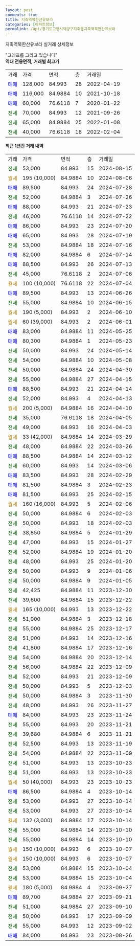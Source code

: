 ```yaml
---
layout: post
comments: true
title: 지축역북한산유보라
categories: [아파트정보]
permalink: /apt/경기도고양시덕양구지축동지축역북한산유보라
---
```


지축역북한산유보라 실거래 상세정보

<script type="text/javascript">
  google.charts.load('current', {'packages':['line', 'corechart']});
  google.charts.setOnLoadCallback(drawChart);

  function drawChart() {
    var data = new google.visualization.DataTable();
    data.addColumn('date', '거래일');
    data.addColumn('number', "매매");
    data.addColumn('number', "전세");
    data.addColumn('number', "전매");

    data.addRows([[new Date(Date.parse("2024-08-15")), null, 53000, null], [new Date(Date.parse("2024-08-06")), null, null, null], [new Date(Date.parse("2024-07-28")), 89500, null, null], [new Date(Date.parse("2024-07-26")), null, 52000, null], [new Date(Date.parse("2024-07-23")), 88000, null, null], [new Date(Date.parse("2024-07-22")), null, 46000, null], [new Date(Date.parse("2024-07-20")), 86000, null, null], [new Date(Date.parse("2024-07-19")), 65000, null, null], [new Date(Date.parse("2024-07-16")), null, 53000, null], [new Date(Date.parse("2024-07-14")), 82000, null, null], [new Date(Date.parse("2024-07-13")), 88500, null, null], [new Date(Date.parse("2024-07-06")), null, 45000, null], [new Date(Date.parse("2024-07-04")), null, null, null], [new Date(Date.parse("2024-06-26")), 89500, null, null], [new Date(Date.parse("2024-06-15")), null, 55000, null], [new Date(Date.parse("2024-06-10")), null, null, null], [new Date(Date.parse("2024-06-01")), null, null, null], [new Date(Date.parse("2024-05-25")), 83000, null, null], [new Date(Date.parse("2024-05-23")), 80300, null, null], [new Date(Date.parse("2024-05-14")), null, 50000, null], [new Date(Date.parse("2024-05-08")), null, 54000, null], [new Date(Date.parse("2024-04-30")), null, 50000, null], [new Date(Date.parse("2024-04-15")), null, 55000, null], [new Date(Date.parse("2024-04-14")), 88500, null, null], [new Date(Date.parse("2024-04-13")), null, 52000, null], [new Date(Date.parse("2024-04-10")), null, null, null], [new Date(Date.parse("2024-04-05")), null, 35000, null], [new Date(Date.parse("2024-04-03")), null, 49000, null], [new Date(Date.parse("2024-03-29")), null, null, null], [new Date(Date.parse("2024-03-26")), null, 48000, null], [new Date(Date.parse("2024-03-12")), 88500, null, null], [new Date(Date.parse("2024-03-06")), null, 60000, null], [new Date(Date.parse("2024-02-29")), 83500, null, null], [new Date(Date.parse("2024-02-23")), 81500, null, null], [new Date(Date.parse("2024-02-15")), 81500, null, null], [new Date(Date.parse("2024-02-06")), null, null, null], [new Date(Date.parse("2024-02-03")), null, 50000, null], [new Date(Date.parse("2024-02-03")), null, 50000, null], [new Date(Date.parse("2024-01-29")), null, 38850, null], [new Date(Date.parse("2024-01-27")), null, 47000, null], [new Date(Date.parse("2024-01-20")), null, 52000, null], [new Date(Date.parse("2024-01-20")), null, 48000, null], [new Date(Date.parse("2024-01-06")), null, 50000, null], [new Date(Date.parse("2024-01-05")), null, 50000, null], [new Date(Date.parse("2023-12-30")), null, 42425, null], [new Date(Date.parse("2023-12-22")), null, 39600, null], [new Date(Date.parse("2023-12-22")), null, null, null], [new Date(Date.parse("2023-12-18")), null, 51000, null], [new Date(Date.parse("2023-12-17")), null, 55000, null], [new Date(Date.parse("2023-12-16")), null, 51000, null], [new Date(Date.parse("2023-12-16")), null, 41800, null], [new Date(Date.parse("2023-12-14")), null, 54000, null], [new Date(Date.parse("2023-12-09")), null, 56000, null], [new Date(Date.parse("2023-12-09")), null, 52000, null], [new Date(Date.parse("2023-12-03")), null, 50000, null], [new Date(Date.parse("2023-11-30")), null, 50000, null], [new Date(Date.parse("2023-11-27")), null, 48000, null], [new Date(Date.parse("2023-11-24")), 84000, null, null], [new Date(Date.parse("2023-11-21")), null, 55000, null], [new Date(Date.parse("2023-11-21")), null, 39680, null], [new Date(Date.parse("2023-11-19")), null, 52500, null], [new Date(Date.parse("2023-11-09")), null, 54000, null], [new Date(Date.parse("2023-10-23")), null, 51000, null], [new Date(Date.parse("2023-10-23")), null, 51000, null], [new Date(Date.parse("2023-10-23")), null, null, null], [new Date(Date.parse("2023-10-14")), 86500, null, null], [new Date(Date.parse("2023-10-14")), null, 53000, null], [new Date(Date.parse("2023-10-14")), null, 53000, null], [new Date(Date.parse("2023-10-14")), null, null, null], [new Date(Date.parse("2023-10-10")), null, 55000, null], [new Date(Date.parse("2023-10-10")), null, 55000, null], [new Date(Date.parse("2023-10-07")), null, null, null], [new Date(Date.parse("2023-10-07")), null, null, null], [new Date(Date.parse("2023-10-04")), null, 53000, null], [new Date(Date.parse("2023-10-04")), null, 53000, null], [new Date(Date.parse("2023-09-27")), null, null, null], [new Date(Date.parse("2023-09-21")), 89700, null, null], [new Date(Date.parse("2023-09-10")), null, 51000, null], [new Date(Date.parse("2023-09-09")), null, 50000, null], [new Date(Date.parse("2023-09-02")), null, 55000, null], [new Date(Date.parse("2023-08-26")), 84000, null, null]]);

    var options = {
      hAxis: {
        format: 'yyyy/MM/dd'
      },    
      lineWidth: 0,
      pointsVisible: true,    
      title: '최근 1년간 유형별 실거래가 분포',
      legend: { position: 'bottom' }
    };

    var formatter = new google.visualization.NumberFormat({pattern:'###,###'} );
    formatter.format(data, 1);
    formatter.format(data, 2);
    
    setTimeout(function() {
        var chart = new google.visualization.LineChart(document.getElementById('columnchart_material'));
        chart.draw(data, (options));
        document.getElementById('loading').style.display = 'none';
    }, 200);
  }
</script>


<div id="loading" style="z-index:20; display: block; margin-left: 0px">"그래프를 그리고 있습니다"</div>
<div id="columnchart_material" style="width: 95%; margin-left: 0px; display: block"></div>
<!-- contents start -->
<b>역대 전용면적, 거래별 최고가</b>
<table class="sortable">
    <tr>
      <td>거래</td>
      <td>가격</td>
      <td>면적</td>
      <td>층</td>
      <td>거래일</td>
    </tr>
        <tr>
          <td><a style="color: blue">매매</a></td>
          <td>128,000</td>
          <td>84.993</td>
          <td>28</td>
          <td>2022-04-19</td>
        </tr>            <tr>
          <td><a style="color: blue">매매</a></td>
          <td>116,000</td>
          <td>84.9884</td>
          <td>10</td>
          <td>2021-10-18</td>
        </tr>            <tr>
          <td><a style="color: blue">매매</a></td>
          <td>60,000</td>
          <td>76.6118</td>
          <td>7</td>
          <td>2020-01-22</td>
        </tr>        
        <tr>
              <td><a style="color: darkgreen">전세</a></td>
              <td>70,000</td>
              <td>84.993</td>
              <td>12</td>
              <td>2021-09-26</td>
            </tr>            <tr>
              <td><a style="color: darkgreen">전세</a></td>
              <td>65,000</td>
              <td>84.9884</td>
              <td>25</td>
              <td>2022-01-08</td>
            </tr>            <tr>
              <td><a style="color: darkgreen">전세</a></td>
              <td>40,000</td>
              <td>76.6118</td>
              <td>18</td>
              <td>2022-02-04</td>
            </tr>        
    
</table>

<b>최근 1년간 거래 내역</b>

<table class="sortable">
    <tr>
      <td>거래</td>
      <td>가격</td>
      <td>면적</td>
      <td>층</td>
      <td>거래일</td>
    </tr>
    <tr>
      <td><a style="color: darkgreen">전세</a></td>
      <td>53,000</td>
      <td>84.993</td>
      <td>15</td>
      <td>2024-08-15</td>
    </tr>          <tr>
      <td><a style="color: darkgoldenrod">월세</a></td>
      <td>195 (10,000)</td>
      <td>84.9884</td>
      <td>10</td>
      <td>2024-08-06</td>
    </tr>          <tr>
      <td><a style="color: blue">매매</a></td>
      <td>89,500</td>
      <td>84.993</td>
      <td>24</td>
      <td>2024-07-28</td>
    </tr>          <tr>
      <td><a style="color: darkgreen">전세</a></td>
      <td>52,000</td>
      <td>84.9884</td>
      <td>3</td>
      <td>2024-07-26</td>
    </tr>          <tr>
      <td><a style="color: blue">매매</a></td>
      <td>88,000</td>
      <td>84.993</td>
      <td>21</td>
      <td>2024-07-23</td>
    </tr>          <tr>
      <td><a style="color: darkgreen">전세</a></td>
      <td>46,000</td>
      <td>76.6118</td>
      <td>14</td>
      <td>2024-07-22</td>
    </tr>          <tr>
      <td><a style="color: blue">매매</a></td>
      <td>86,000</td>
      <td>84.993</td>
      <td>23</td>
      <td>2024-07-20</td>
    </tr>          <tr>
      <td><a style="color: blue">매매</a></td>
      <td>65,000</td>
      <td>84.993</td>
      <td>28</td>
      <td>2024-07-19</td>
    </tr>          <tr>
      <td><a style="color: darkgreen">전세</a></td>
      <td>53,000</td>
      <td>84.9884</td>
      <td>18</td>
      <td>2024-07-16</td>
    </tr>          <tr>
      <td><a style="color: blue">매매</a></td>
      <td>82,000</td>
      <td>84.9884</td>
      <td>6</td>
      <td>2024-07-14</td>
    </tr>          <tr>
      <td><a style="color: blue">매매</a></td>
      <td>88,500</td>
      <td>84.993</td>
      <td>26</td>
      <td>2024-07-13</td>
    </tr>          <tr>
      <td><a style="color: darkgreen">전세</a></td>
      <td>45,000</td>
      <td>76.6118</td>
      <td>2</td>
      <td>2024-07-06</td>
    </tr>          <tr>
      <td><a style="color: darkgoldenrod">월세</a></td>
      <td>100 (10,000)</td>
      <td>76.6118</td>
      <td>22</td>
      <td>2024-07-04</td>
    </tr>          <tr>
      <td><a style="color: blue">매매</a></td>
      <td>89,500</td>
      <td>84.993</td>
      <td>13</td>
      <td>2024-06-26</td>
    </tr>          <tr>
      <td><a style="color: darkgreen">전세</a></td>
      <td>55,000</td>
      <td>84.9884</td>
      <td>10</td>
      <td>2024-06-15</td>
    </tr>          <tr>
      <td><a style="color: darkgoldenrod">월세</a></td>
      <td>190 (5,000)</td>
      <td>84.993</td>
      <td>2</td>
      <td>2024-06-10</td>
    </tr>          <tr>
      <td><a style="color: darkgoldenrod">월세</a></td>
      <td>60 (39,000)</td>
      <td>84.993</td>
      <td>2</td>
      <td>2024-06-01</td>
    </tr>          <tr>
      <td><a style="color: blue">매매</a></td>
      <td>83,000</td>
      <td>84.9884</td>
      <td>11</td>
      <td>2024-05-25</td>
    </tr>          <tr>
      <td><a style="color: blue">매매</a></td>
      <td>80,300</td>
      <td>84.9884</td>
      <td>1</td>
      <td>2024-05-23</td>
    </tr>          <tr>
      <td><a style="color: darkgreen">전세</a></td>
      <td>50,000</td>
      <td>84.993</td>
      <td>24</td>
      <td>2024-05-14</td>
    </tr>          <tr>
      <td><a style="color: darkgreen">전세</a></td>
      <td>54,000</td>
      <td>84.9884</td>
      <td>10</td>
      <td>2024-05-08</td>
    </tr>          <tr>
      <td><a style="color: darkgreen">전세</a></td>
      <td>50,000</td>
      <td>84.9884</td>
      <td>24</td>
      <td>2024-04-30</td>
    </tr>          <tr>
      <td><a style="color: darkgreen">전세</a></td>
      <td>55,000</td>
      <td>84.9884</td>
      <td>27</td>
      <td>2024-04-15</td>
    </tr>          <tr>
      <td><a style="color: blue">매매</a></td>
      <td>88,500</td>
      <td>84.993</td>
      <td>21</td>
      <td>2024-04-14</td>
    </tr>          <tr>
      <td><a style="color: darkgreen">전세</a></td>
      <td>52,000</td>
      <td>84.993</td>
      <td>4</td>
      <td>2024-04-13</td>
    </tr>          <tr>
      <td><a style="color: darkgoldenrod">월세</a></td>
      <td>200 (5,000)</td>
      <td>84.9884</td>
      <td>16</td>
      <td>2024-04-10</td>
    </tr>          <tr>
      <td><a style="color: darkgreen">전세</a></td>
      <td>35,000</td>
      <td>76.6118</td>
      <td>18</td>
      <td>2024-04-05</td>
    </tr>          <tr>
      <td><a style="color: darkgreen">전세</a></td>
      <td>49,000</td>
      <td>84.993</td>
      <td>16</td>
      <td>2024-04-03</td>
    </tr>          <tr>
      <td><a style="color: darkgoldenrod">월세</a></td>
      <td>33 (42,000)</td>
      <td>84.9884</td>
      <td>14</td>
      <td>2024-03-29</td>
    </tr>          <tr>
      <td><a style="color: darkgreen">전세</a></td>
      <td>48,000</td>
      <td>84.9884</td>
      <td>22</td>
      <td>2024-03-26</td>
    </tr>          <tr>
      <td><a style="color: blue">매매</a></td>
      <td>88,500</td>
      <td>84.9884</td>
      <td>14</td>
      <td>2024-03-12</td>
    </tr>          <tr>
      <td><a style="color: darkgreen">전세</a></td>
      <td>60,000</td>
      <td>84.993</td>
      <td>14</td>
      <td>2024-03-06</td>
    </tr>          <tr>
      <td><a style="color: blue">매매</a></td>
      <td>83,500</td>
      <td>84.993</td>
      <td>28</td>
      <td>2024-02-29</td>
    </tr>          <tr>
      <td><a style="color: blue">매매</a></td>
      <td>81,500</td>
      <td>84.9884</td>
      <td>3</td>
      <td>2024-02-23</td>
    </tr>          <tr>
      <td><a style="color: blue">매매</a></td>
      <td>81,500</td>
      <td>84.993</td>
      <td>25</td>
      <td>2024-02-15</td>
    </tr>          <tr>
      <td><a style="color: darkgoldenrod">월세</a></td>
      <td>160 (16,000)</td>
      <td>84.993</td>
      <td>5</td>
      <td>2024-02-06</td>
    </tr>          <tr>
      <td><a style="color: darkgreen">전세</a></td>
      <td>50,000</td>
      <td>84.9884</td>
      <td>6</td>
      <td>2024-02-03</td>
    </tr>          <tr>
      <td><a style="color: darkgreen">전세</a></td>
      <td>50,000</td>
      <td>84.993</td>
      <td>18</td>
      <td>2024-02-03</td>
    </tr>          <tr>
      <td><a style="color: darkgreen">전세</a></td>
      <td>38,850</td>
      <td>84.9884</td>
      <td>5</td>
      <td>2024-01-29</td>
    </tr>          <tr>
      <td><a style="color: darkgreen">전세</a></td>
      <td>47,000</td>
      <td>84.993</td>
      <td>15</td>
      <td>2024-01-27</td>
    </tr>          <tr>
      <td><a style="color: darkgreen">전세</a></td>
      <td>52,000</td>
      <td>84.9884</td>
      <td>19</td>
      <td>2024-01-20</td>
    </tr>          <tr>
      <td><a style="color: darkgreen">전세</a></td>
      <td>48,000</td>
      <td>84.993</td>
      <td>25</td>
      <td>2024-01-20</td>
    </tr>          <tr>
      <td><a style="color: darkgreen">전세</a></td>
      <td>50,000</td>
      <td>84.993</td>
      <td>9</td>
      <td>2024-01-06</td>
    </tr>          <tr>
      <td><a style="color: darkgreen">전세</a></td>
      <td>50,000</td>
      <td>84.9884</td>
      <td>9</td>
      <td>2024-01-05</td>
    </tr>          <tr>
      <td><a style="color: darkgreen">전세</a></td>
      <td>42,425</td>
      <td>84.9884</td>
      <td>11</td>
      <td>2023-12-30</td>
    </tr>          <tr>
      <td><a style="color: darkgreen">전세</a></td>
      <td>39,600</td>
      <td>84.9884</td>
      <td>15</td>
      <td>2023-12-22</td>
    </tr>          <tr>
      <td><a style="color: darkgoldenrod">월세</a></td>
      <td>165 (10,000)</td>
      <td>84.993</td>
      <td>13</td>
      <td>2023-12-22</td>
    </tr>          <tr>
      <td><a style="color: darkgreen">전세</a></td>
      <td>51,000</td>
      <td>84.9884</td>
      <td>3</td>
      <td>2023-12-18</td>
    </tr>          <tr>
      <td><a style="color: darkgreen">전세</a></td>
      <td>55,000</td>
      <td>84.9884</td>
      <td>25</td>
      <td>2023-12-17</td>
    </tr>          <tr>
      <td><a style="color: darkgreen">전세</a></td>
      <td>51,000</td>
      <td>84.993</td>
      <td>14</td>
      <td>2023-12-16</td>
    </tr>          <tr>
      <td><a style="color: darkgreen">전세</a></td>
      <td>41,800</td>
      <td>84.9884</td>
      <td>17</td>
      <td>2023-12-16</td>
    </tr>          <tr>
      <td><a style="color: darkgreen">전세</a></td>
      <td>54,000</td>
      <td>84.9884</td>
      <td>20</td>
      <td>2023-12-14</td>
    </tr>          <tr>
      <td><a style="color: darkgreen">전세</a></td>
      <td>56,000</td>
      <td>84.9884</td>
      <td>22</td>
      <td>2023-12-09</td>
    </tr>          <tr>
      <td><a style="color: darkgreen">전세</a></td>
      <td>52,000</td>
      <td>84.993</td>
      <td>21</td>
      <td>2023-12-09</td>
    </tr>          <tr>
      <td><a style="color: darkgreen">전세</a></td>
      <td>50,000</td>
      <td>84.993</td>
      <td>5</td>
      <td>2023-12-03</td>
    </tr>          <tr>
      <td><a style="color: darkgreen">전세</a></td>
      <td>50,000</td>
      <td>84.9884</td>
      <td>3</td>
      <td>2023-11-30</td>
    </tr>          <tr>
      <td><a style="color: darkgreen">전세</a></td>
      <td>48,000</td>
      <td>84.993</td>
      <td>26</td>
      <td>2023-11-27</td>
    </tr>          <tr>
      <td><a style="color: blue">매매</a></td>
      <td>84,000</td>
      <td>84.993</td>
      <td>23</td>
      <td>2023-11-24</td>
    </tr>          <tr>
      <td><a style="color: darkgreen">전세</a></td>
      <td>55,000</td>
      <td>84.993</td>
      <td>20</td>
      <td>2023-11-21</td>
    </tr>          <tr>
      <td><a style="color: darkgreen">전세</a></td>
      <td>39,680</td>
      <td>84.9884</td>
      <td>6</td>
      <td>2023-11-21</td>
    </tr>          <tr>
      <td><a style="color: darkgreen">전세</a></td>
      <td>52,500</td>
      <td>84.993</td>
      <td>13</td>
      <td>2023-11-19</td>
    </tr>          <tr>
      <td><a style="color: darkgreen">전세</a></td>
      <td>54,000</td>
      <td>84.9884</td>
      <td>22</td>
      <td>2023-11-09</td>
    </tr>          <tr>
      <td><a style="color: darkgreen">전세</a></td>
      <td>51,000</td>
      <td>84.993</td>
      <td>13</td>
      <td>2023-10-23</td>
    </tr>          <tr>
      <td><a style="color: darkgreen">전세</a></td>
      <td>51,000</td>
      <td>84.993</td>
      <td>13</td>
      <td>2023-10-23</td>
    </tr>          <tr>
      <td><a style="color: darkgoldenrod">월세</a></td>
      <td>50 (40,000)</td>
      <td>84.993</td>
      <td>23</td>
      <td>2023-10-23</td>
    </tr>          <tr>
      <td><a style="color: blue">매매</a></td>
      <td>86,500</td>
      <td>84.9884</td>
      <td>4</td>
      <td>2023-10-14</td>
    </tr>          <tr>
      <td><a style="color: darkgreen">전세</a></td>
      <td>53,000</td>
      <td>84.993</td>
      <td>27</td>
      <td>2023-10-14</td>
    </tr>          <tr>
      <td><a style="color: darkgreen">전세</a></td>
      <td>53,000</td>
      <td>84.993</td>
      <td>27</td>
      <td>2023-10-14</td>
    </tr>          <tr>
      <td><a style="color: darkgoldenrod">월세</a></td>
      <td>132 (3,000)</td>
      <td>84.9884</td>
      <td>17</td>
      <td>2023-10-14</td>
    </tr>          <tr>
      <td><a style="color: darkgreen">전세</a></td>
      <td>55,000</td>
      <td>84.9884</td>
      <td>14</td>
      <td>2023-10-10</td>
    </tr>          <tr>
      <td><a style="color: darkgreen">전세</a></td>
      <td>55,000</td>
      <td>84.9884</td>
      <td>14</td>
      <td>2023-10-10</td>
    </tr>          <tr>
      <td><a style="color: darkgoldenrod">월세</a></td>
      <td>150 (10,000)</td>
      <td>84.993</td>
      <td>6</td>
      <td>2023-10-07</td>
    </tr>          <tr>
      <td><a style="color: darkgoldenrod">월세</a></td>
      <td>150 (10,000)</td>
      <td>84.993</td>
      <td>6</td>
      <td>2023-10-07</td>
    </tr>          <tr>
      <td><a style="color: darkgreen">전세</a></td>
      <td>53,000</td>
      <td>84.9884</td>
      <td>15</td>
      <td>2023-10-04</td>
    </tr>          <tr>
      <td><a style="color: darkgreen">전세</a></td>
      <td>53,000</td>
      <td>84.9884</td>
      <td>15</td>
      <td>2023-10-04</td>
    </tr>          <tr>
      <td><a style="color: darkgoldenrod">월세</a></td>
      <td>180 (5,000)</td>
      <td>84.9884</td>
      <td>4</td>
      <td>2023-09-27</td>
    </tr>          <tr>
      <td><a style="color: blue">매매</a></td>
      <td>89,700</td>
      <td>84.9884</td>
      <td>27</td>
      <td>2023-09-21</td>
    </tr>          <tr>
      <td><a style="color: darkgreen">전세</a></td>
      <td>51,000</td>
      <td>84.9884</td>
      <td>27</td>
      <td>2023-09-10</td>
    </tr>          <tr>
      <td><a style="color: darkgreen">전세</a></td>
      <td>50,000</td>
      <td>84.993</td>
      <td>17</td>
      <td>2023-09-09</td>
    </tr>          <tr>
      <td><a style="color: darkgreen">전세</a></td>
      <td>55,000</td>
      <td>84.993</td>
      <td>12</td>
      <td>2023-09-02</td>
    </tr>          <tr>
      <td><a style="color: blue">매매</a></td>
      <td>84,000</td>
      <td>84.993</td>
      <td>23</td>
      <td>2023-08-26</td>
    </tr>      </table>
<!-- contents end -->    

